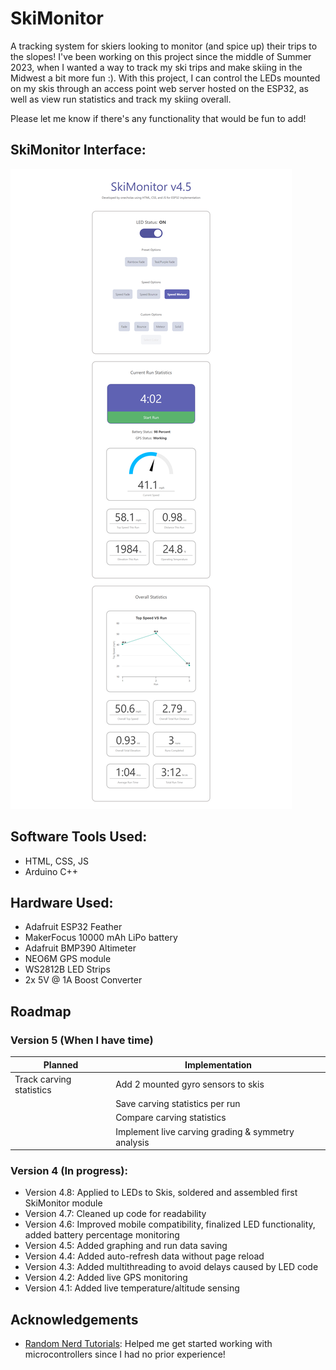 # SkiMonitor

A tracking system for skiers looking to monitor (and spice up) their trips to the slopes! I've been working on this project since the middle of Summer 2023, when I wanted a way to track my ski trips and make skiing in the Midwest a bit more fun :). With this project, I can control the LEDs mounted on my skis through an access point web server hosted on the ESP32, as well as view run statistics and track my skiing overall.

Please let me know if there's any functionality that would be fun to add!

## SkiMonitor Interface:
![Image](/SkiMonitor_dashboard.png)


## Software Tools Used:
- HTML, CSS, JS
- Arduino C++

## Hardware Used:
- Adafruit ESP32 Feather
- MakerFocus 10000 mAh LiPo battery
- Adafruit BMP390 Altimeter
- NEO6M GPS module
- WS2812B LED Strips
- 2x 5V @ 1A Boost Converter

## Roadmap

### Version 5 (When I have time)
| Planned | Implementation |
| ---           | ---         |
| Track carving statistics | Add 2 mounted gyro sensors to skis |
|  | Save carving statistics per run |
|  | Compare carving statistics |
|  | Implement live carving grading & symmetry analysis |


### Version 4 (In progress):
- Version 4.8: Applied to LEDs to Skis, soldered and assembled first SkiMonitor module
- Version 4.7: Cleaned up code for readability
- Version 4.6: Improved mobile compatibility, finalized LED functionality, added battery percentage monitoring
- Version 4.5: Added graphing and run data saving
- Version 4.4: Added auto-refresh data without page reload
- Version 4.3: Added multithreading to avoid delays caused by LED code
- Version 4.2: Added live GPS monitoring
- Version 4.1: Added live temperature/altitude sensing


## Acknowledgements

 - [Random Nerd Tutorials](https://randomnerdtutorials.com/): Helped me get started working with microcontrollers since I had no prior experience!
